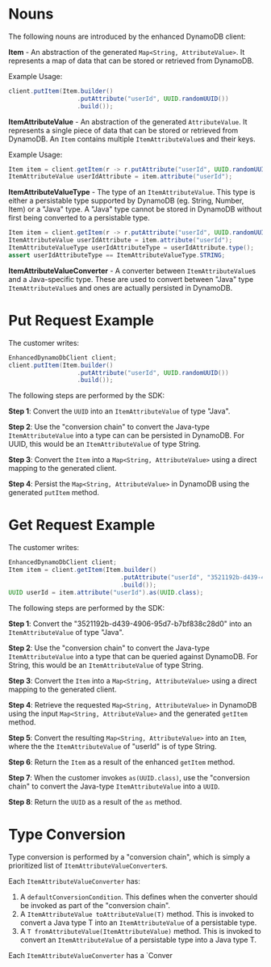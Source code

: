 # Nouns

The following nouns are introduced by the enhanced DynamoDB client:
 
**Item** - An abstraction of the generated `Map<String,
AttributeValue>`. It represents a map of data that can be stored or
retrieved from DynamoDB.

Example Usage: 
```Java
client.putItem(Item.builder()
                   .putAttribute("userId", UUID.randomUUID())
                   .build());
```

**ItemAttributeValue** - An abstraction of the generated
`AttributeValue`. It represents a single piece of data that can be
stored or retrieved from DynamoDB. An `Item` contains multiple
`ItemAttributeValue`s and their keys.

Example Usage: 
```Java
Item item = client.getItem(r -> r.putAttribute("userId", UUID.randomUUID()));
ItemAttributeValue userIdAttribute = item.attribute("userId");
```

**ItemAttributeValueType** - The type of an `ItemAttributeValue`. This
type is either a persistable type supported by DynamoDB (eg. String,
Number, Item) or a "Java" type. A "Java" type cannot be stored in
DynamoDB without first being converted to a persistable type.

```Java
Item item = client.getItem(r -> r.putAttribute("userId", UUID.randomUUID()));
ItemAttributeValue userIdAttribute = item.attribute("userId");
ItemAttributeValueType userIdAttributeType = userIdAttribute.type();
assert userIdAttributeType == ItemAttributeValueType.STRING;
```

**ItemAttributeValueConverter** - A converter between
`ItemAttributeValue`s and a Java-specific type. These are used to
convert between "Java" type `ItemAttributeValue`s and ones are actually
persisted in DynamoDB.

# Put Request Example

The customer writes:

```Java
EnhancedDynamoDbClient client;
client.putItem(Item.builder()
                   .putAttribute("userId", UUID.randomUUID())
                   .build());
```

The following steps are performed by the SDK:

**Step 1**: Convert the `UUID` into an `ItemAttributeValue` of type
"Java". 

**Step 2**: Use the "conversion chain" to convert the Java-type
`ItemAttributeValue` into a type can can be persisted in DynamoDB. For
UUID, this would be an `ItemAttributeValue` of type String.

**Step 3**: Convert the `Item` into a `Map<String, AttributeValue>`
using a direct mapping to the generated client.
 
**Step 4**: Persist the `Map<String, AttributeValue>` in DynamoDB using
the generated `putItem` method.

# Get Request Example

The customer writes:

```Java
EnhancedDynamoDbClient client;
Item item = client.getItem(Item.builder()
                               .putAttribute("userId", "3521192b-d439-4906-95d7-b7bf838c28d0")
                               .build());
UUID userId = item.attribute("userId").as(UUID.class);
```

The following steps are performed by the SDK:

**Step 1**: Convert the "3521192b-d439-4906-95d7-b7bf838c28d0" into an
`ItemAttributeValue` of type "Java".

**Step 2**: Use the "conversion chain" to convert the Java-type
`ItemAttributeValue` into a type that can be queried against DynamoDB.
For String, this would be an `ItemAttributeValue` of type String.

**Step 3**: Convert the `Item` into a `Map<String, AttributeValue>`
using a direct mapping to the generated client.
 
**Step 4**: Retrieve the requested `Map<String, AttributeValue>` in
DynamoDB using the input `Map<String, AttributeValue>` and the generated
`getItem` method.

**Step 5**: Convert the resulting `Map<String, AttributeValue>` into an
`Item`, where the the `ItemAttributeValue` of "userId" is of type
String.

**Step 6**: Return the `Item` as a result of the enhanced `getItem`
method.

**Step 7**: When the customer invokes `as(UUID.class)`, use the
"conversion chain" to convert the Java-type `ItemAttributeValue` into a
`UUID`.

**Step 8**: Return the `UUID` as a result of the `as` method.

# Type Conversion

Type conversion is performed by a "conversion chain", which is simply a
prioritized list of `ItemAttributeValueConverter`s.

Each `ItemAttributeValueConverter` has:

1. A `defaultConversionCondition`. This defines when the converter
   should be invoked as part of the "conversion chain".
2. A `ItemAttributeValue toAttributeValue(T)` method. This is invoked to
   convert a Java type T into an `ItemAttributeValue` of a persistable
   type.
3. A `T fromAttributeValue(ItemAttributeValue)` method. This is invoked
   to convert an `ItemAttributeValue` of a persistable type into a Java
   type T.

Each `ItemAttributeValueConverter` has a `Conver
